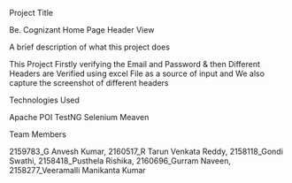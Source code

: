 Project Title

Be. Cognizant Home Page Header View

A brief description of what this project does

This Project Firstly verifying the Email and Password & then Different Headers are Verified using excel File as a source of input and We also capture the screenshot of different headers

Technologies Used

Apache POI TestNG Selenium Meaven

Team Members

2159783_G Anvesh Kumar, 2160517_R Tarun Venkata Reddy, 2158118_Gondi Swathi, 2158418_Pusthela Rishika, 2160696_Gurram Naveen, 2158277_Veeramalli Manikanta Kumar


